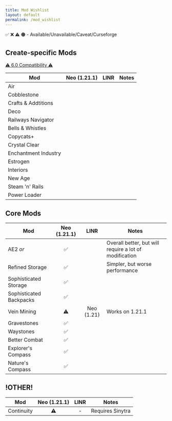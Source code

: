 ```yaml
---
title: Mod Wishlist
layout: default
permalink: /mod_wishlist
---
```

✅ ❌ ⚠️ 🟠 - Available/Unavailable/Caveat/Curseforge

## Create-specific Mods
[⚠️ 6.0 Compatibility ⚠️](https://docs.google.com/spreadsheets/)

| Mod                  | Neo (1.21.1) | LINR | Notes |
| -------------------- | :----------: | :--: | ----- |
| Air                  |              |      |       |
| Cobblestone          |              |      |       |
| Crafts & Addtitions  |              |      |       |
| Deco                 |              |      |       |
| Railways Navigator   |              |      |       |
| Bells & Whistles     |              |      |       |
| Copycats+            |              |      |       |
| Crystal Clear        |              |      |       |
| Enchantment Industry |              |      |       |
| Estrogen             |              |      |       |
| Interiors            |              |      |       |
| New Age              |              |      |       |
| Steam 'n' Rails      |              |      |       |
| Power Loader         |              |      |       |

## Core Mods

| Mod                     | Neo (1.21.1) |    LINR    | Notes                                                  |
| ----------------------- | :----------: | :--------: | ------------------------------------------------------ |
| AE2 *or*                |      ✅       |            | Overall better, but will require a lot of modification |
| Refined Storage         |      ✅       |            | Simpler, but worse performance                         |
| Sophisticated Storage   |      ✅       |            |                                                        |
| Sophisticated Backpacks |      ✅       |            |                                                        |
| Vein Mining             |      ⚠️      | Neo (1.21) | Works on 1.21.1                                        |
| Gravestones             |      ✅       |            |                                                        |
| Waystones               |      ✅       |            |                                                        |
| Better Combat           |      ✅       |            |                                                        |
| Explorer's Compass      |      ✅       |            |                                                        |
| Nature's Compass        |      ✅       |            |                                                        |

## !OTHER!

| Mod        | Neo (1.21.1) | LINR | Notes            |
| ---------- | :----------: | :--: | ---------------- |
| Continuity |      ⚠️      |  -   | Requires Sinytra |
